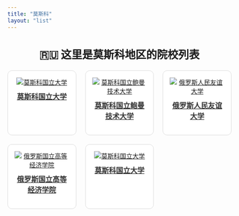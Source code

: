 ```yaml
---
title: "莫斯科"
layout: "list"
---
```


<style>
.school-grid {
  display: grid;
  grid-template-columns: repeat(3, 1fr);
  gap: 20px;
}
.school-item {
  border: 1px solid #ddd;
  border-radius: 10px;
  padding: 15px;
  background: #fff;
  text-align: center;
}
.school-item img {
  max-width: 100%;
  height: auto;
}
.school-item h3 {
  margin-top: 10px;
  font-size: 16px;
  color: #333;
}

  .center-text {
    display: flex;
    justify-content: center; /* 水平居中 */
    align-items: center; /* 垂直居中 */
    text-align: center; /* 让文字内容居中 */
    font-size: 24px; /* 调整字体大小 */
    font-weight: bold; /* 让文本加粗 */
    padding: 20px; /* 增加内边距 */
  }

</style>

<!-- 🎯 让文本居中 -->
<div class="center-text">
  🇷🇺 这里是莫斯科地区的院校列表
</div>

<div class="school-grid">
  <div class="school-item">
    <a href="/院校选择/俄罗斯/莫斯科/莫斯科国立大学/">
      <img src="/img/莫大-1.jpg" alt="莫斯科国立大学" />
      <h3>莫斯科国立大学</h3>
    </a>
  </div>

  <div class="school-item">
    <a href="/院校选择/俄罗斯/莫斯科/莫斯科国立鲍曼技术大学/">
      <img src="/img/鲍曼-1.jpg" alt="莫斯科国立鲍曼技术大学" />
      <h3>莫斯科国立鲍曼技术大学</h3>
    </a>
  </div>

  <div class="school-item">
    <a href="/院校选择/俄罗斯/莫斯科/俄罗斯人民友谊大学/">
      <img src="/img/友大-1.jpg" alt="俄罗斯人民友谊大学" />
      <h3>俄罗斯人民友谊大学</h3>
    </a>
  </div>

  <div class="school-item">
    <a href="/院校选择/俄罗斯/莫斯科/俄罗斯国立高等经济学院/">
      <img src="/img/俄高经-1.jpg" alt="俄罗斯国立高等经济学院" />
      <h3>俄罗斯国立高等经济学院</h3>
    </a>
  </div>

  <div class="school-item">
    <a href="/院校选择/俄罗斯/莫斯科/莫斯科国立大学/">
      <img src="/img/莫大-1.jpg" alt="莫斯科国立大学" />
      <h3>莫斯科国立大学</h3>
    </a>
  </div>
</div>
